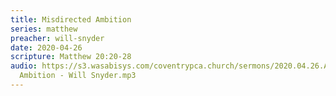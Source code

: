 ```yaml
---
title: Misdirected Ambition
series: matthew
preacher: will-snyder
date: 2020-04-26
scripture: Matthew 20:20-28
audio: https://s3.wasabisys.com/coventrypca.church/sermons/2020.04.26.A Misdirected
  Ambition - Will Snyder.mp3
---
```

